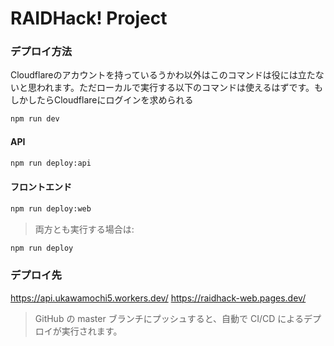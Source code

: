 # RAIDHack! Project

### デプロイ方法
Cloudflareのアカウントを持っているうかわ以外はこのコマンドは役には立たないと思われます。ただローカルで実行する以下のコマンドは使えるはずです。もしかしたらCloudflareにログインを求められる
```bash
npm run dev
```
#### API
```bash
npm run deploy:api
```

#### フロントエンド
```bash
npm run deploy:web
```

> 両方とも実行する場合は:
```bash
npm run deploy
```
### デプロイ先
https://api.ukawamochi5.workers.dev/
https://raidhack-web.pages.dev/


> GitHub の master ブランチにプッシュすると、自動で CI/CD によるデプロイが実行されます。
